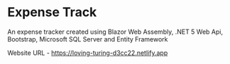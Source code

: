 # Expense Track

An expense tracker created using Blazor Web Assembly, .NET 5 Web Api, Bootstrap, Microsoft SQL Server and Entity Framework

Website URL - https://loving-turing-d3cc22.netlify.app


